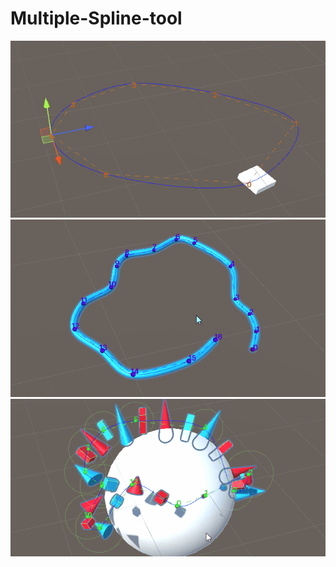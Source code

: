 # Multiple-Spline-tool
![](https://github.com/Louis1351/Multiple-Spline-tool/blob/main/Media/Gifs/platform_spline.gif)
![](https://github.com/Louis1351/Multiple-Spline-tool/blob/main/Media/Gifs/pipe_spline.gif)
![](https://github.com/Louis1351/Multiple-Spline-tool/blob/main/Media/Gifs/spawn_spline.gif)
